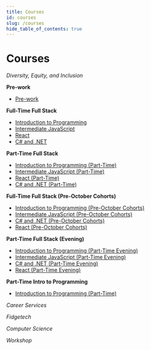 ```yaml
---
title: Courses
id: courses
slug: /courses
hide_table_of_contents: true
---
```


# Courses

_Diversity, Equity, and Inclusion_

**Pre-work**
- [Pre-work](/pre_work)

**Full-Time Full Stack**
- [Introduction to Programming](/introduction_to_programming)
- [Intermediate JavaScript](/intermediate_javascript)
- [React](/react)
- [C# and .NET](/c_and_net)

**Part-Time Full Stack**
- [Introduction to Programming (Part-Time)](/introduction_to_programming_part_time)
- [Intermediate JavaScript (Part-Time)](/intermediate_javascript_part_time)
- [React (Part-Time)](/react_part_time)
- [C# and .NET (Part-Time)](/c_and_net_part_time)

**Full-Time Full Stack (Pre-October Cohorts)**
- [Introduction to Programming (Pre-October Cohorts)](/introduction_to_programming_classic)
- [Intermediate JavaScript (Pre-October Cohorts)](/intermediate_javascript_classic)
- [C# and .NET (Pre-October Cohorts)](/c_and_net_classic)
- [React (Pre-October Cohorts)](/react_classic)

**Part-Time Full Stack (Evening)**
- [Introduction to Programming (Part-Time Evening)](/introduction_to_programming_part_time_evening)
- [Intermediate JavaScript (Part-Time Evening)](/intermediate_javascript_part_time_evening)
- [C# and .NET (Part-Time Evening)](/c_and_net_part_time_evening)
- [React (Part-Time Evening)](/react_part_time_evening)

**Part-Time Intro to Programming**
- [Introduction to Programming (Part-Time)](/introduction_to_programming_part_time)

_Career Services_

_Fidgetech_

_Computer Science_

_Workshop_
